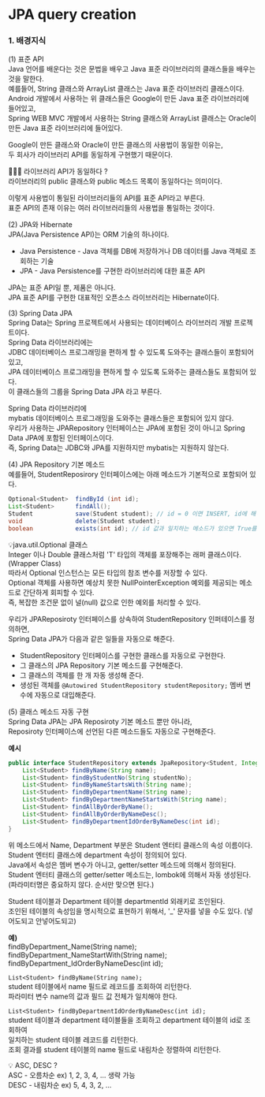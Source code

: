 # JPA query creation

### 1. 배경지식 
(1) 표준 API   
Java 언어를 배운다는 것은 문법을 배우고 Java 표준 라이브러리의 클래스들을 배우는 것을 말한다.        
예를들어, String 클래스와 ArrayList 클래스는 Java 표준 라이브러리 클래스이다.       
Android 개발에서 사용하는 위 클래스들은 Google이 만든 Java 표준 라이브러리에 들어있고,      
Spring WEB MVC 개발에서 사용하는 String 클래스와 ArrayList 클래스는 Oracle이 만든 Java 표준 라이브러리에 들어있다.       

Google이 만든 클래스와 Oracle이 만든 클래스의 사용법이 동일한 이유는,        
두 회사가 라이브러리 API를 동일하게 구현했기 때문이다.             


💁🏻‍♀️
라이브러리 API가 동일하다 ?        
라이브러리의 public 클래스와 public 메소드 목록이 동일하다는 의미이다.        


이렇게 사용법이 통일된 라이브러리들의 API를 표준 API라고 부른다.      
표준 API의 존재 이유는 여러 라이브러리들의 사용법을 통일하는 것이다.        


(2) JPA와 Hibernate       
JPA(Java Persistence API)는 ORM 기술의 하나이다.      
- Java Persistence - Java 객체를 DB에 저장하거나 DB 데이터를 Java 객체로 조회하는 기술     
- JPA - Java Persistence를 구현한 라이브러리에 대한 표준 API        

JPA는 표준 API일 뿐, 제품은 아니다.        
JPA 표준 API를 구현한 대표적인 오픈소스 라이브러리는 Hibernate이다.      


(3) Spring Data JPA       
Spring Data는 Spring 프로젝트에서 사용되는 데이터베이스 라이브러리 개발 프로젝트이다.      
Spring Data 라이브러리에는      
JDBC 데이터베이스 프로그래밍을 편하게 할 수 있도록 도와주는 클래스들이 포함되어 있고,     
JPA 데이터베이스 프로그래밍을 편하게 할 수 있도록 도와주는 클래스들도 포함되어 있다.      
이 클래스들의 그룹을 Spring Data JPA 라고 부른다.     

Spring Data 라이브러리에       
mybatis 데이터베이스 프로그래밍을 도와주는 클래스들은 포함되어 있지 않다.      
우리가 사용하는 JPARepository 인터페이스는 JPA에 포함된 것이 아니고 Spring Data JPA에 포함된 인터페이스이다.           
즉, Spring Data는 JDBC와 JPA를 지원하지만 mybatis는 지원하지 않는다.         


(4) JPA Repository 기본 메소드       
예를들어, StudentReposirory 인터페이스에는 아래 메소드가 기본적으로 포함되어 있다.        

```java
Optional<Student>  findById (int id);
List<Student>      findAll();
Student            save(Student student); // id = 0 이면 INSERT, id에 해당하는 레코드가 있으면 UPDATE
void               delete(Student student);
boolean            exists(int id); // id 값과 일치하는 메소드가 있으면 True를 리턴 
```

💡java.util.Optional<T> 클래스    
  Integer 이나 Double 클래스처럼 'T' 타입의 객체를 포장해주는 래퍼 클래스이다. (Wrapper Class)   
  따라서 Optional 인스턴스는 모든 타입의 참조 변수를 저장할 수 있다.      
  Optional 객체를 사용하면 예상치 못한 NullPointerException 예외를 제공되는 메소드로 간단하게 회피할 수 있다.       
  즉, 복잡한 조건문 없이 널(null) 값으로 인한 예외를 처리할 수 있다.       
  
  
  
우리가 JPAReposiroty 인터페이스를 상속하여 StudentRepository 인퍼테이스를 정의하면,    
Spring Data JPA가 다음과 같은 일들을 자동으로 해준다.   
- StudentRepository 인터페이스를 구현한 클래스를 자동으로 구현한다.   
- 그 클래스의 JPA Repository 기본 메소드를 구현해준다.       
- 그 클래스의 객체를 한 개 자동 생성해 준다.        
- 생성된 객체를 ```@Autowired StudentRepository studentRepository;``` 멤버 변수에 자동으로 대입해준다.       



(5) 클래스 메소드 자동 구현     
Spring Data JPA는 JPA Reposiroty 기본 메소드 뿐만 아니라,   
Reposiroty 인터페이스에 선언된 다른 메소드들도 자동으로 구현해준다.        

**예시**         
```java 
public interface StudentRepository extends JpaRepository<Student, Integer>  {         
    List<Student> findByName(String name);         
    List<Student> findByStudentNo(String studentNo);        
    List<Student> findByNameStartsWith(String name);        
    List<Student> findByDepartmentName(String name);        
    List<Student> findByDepartmentNameStartsWith(String name);        
    List<Student> findAllByOrderByName();        
    List<Student> findAllByOrderByNameDesc();        
    List<Student> findByDepartmentIdOrderByNameDesc(int id);        
}        
```       
위 메소드에서 Name, Department 부분은 Student 엔터티 클래스의 속성 이름이다.       
     Student 엔터티 클래스에 department 속성이 정의되어 있다.        
     Java에서 속성은 멤버 변수가 아니고, getter/setter 메소드에 의해서 정의된다.      
     Student 엔터티 클래스의 getter/setter 메소드는, lombok에 의해서 자동 생성된다.        
     (파라미터명은 중요하지 않다. 순서만 맞으면 된다.)        


Student 테이블과 Department 테이블 departmentId 외래키로 조인된다.             
조인된 테이블의 속성임을 명시적으로 표현하기 위해서, '_' 문자를 넣을 수도 있다. (넣어도되고 안넣어도되고)      

 **예)**     
 findByDepartment_Name(String name);              
 findByDepartment_NameStartWith(String name);            
 findByDepartment_IdOrderByNameDesc(int id);             

```List<Student> findByName(String name);```           
student 테이블에서 name 필드로 레코드를 조회하여 리턴한다.      
파라미터 변수 name의 값과 필드 값 전체가 일치해야 한다.     

```List<Student> findByDepartmentIdOrderByNameDesc(int id);```    
student 테이블과 department 테이블들을 조회하고 department 테이블의 id로 조회하여    
일치하는 student 테이블 레코드를 리턴한다.     
조회 결과를 student 테이블의 name 필드로 내림차순 정렬하여 리턴한다.        


💡 ASC, DESC ?        
ASC - 오름차순 ex) 1, 2, 3, 4, ... 생략 가능       
DESC - 내림차순 ex) 5, 4, 3, 2, ...       

